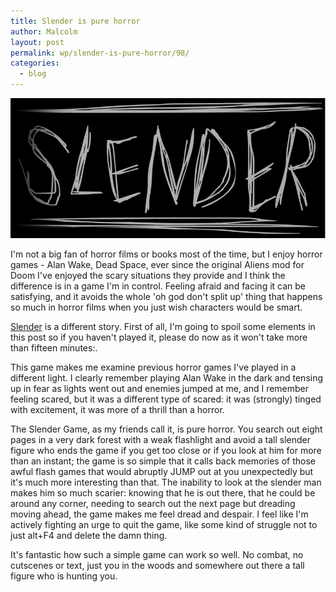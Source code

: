 ```yaml
---
title: Slender is pure horror
author: Malcolm
layout: post
permalink: wp/slender-is-pure-horror/98/
categories:
  - blog
---
```

![Slender](/assets/slender.png)

I'm not a big fan of horror films or books most of the time, but I enjoy horror games - Alan Wake, Dead Space, ever since the original Aliens mod for Doom I've enjoyed the scary situations they provide and I think the difference is in a game I'm in control. Feeling afraid and facing it can be satisfying, and it avoids the whole 'oh god don't split up' thing that happens so much in horror films when you just wish characters would be smart.

[Slender][1] is a different story. First of all, I'm going to spoil some elements in this post so if you haven't played it, please do now as it won't take more than fifteen minutes:.

This game makes me examine previous horror games I've played in a different light. I clearly remember playing Alan Wake in the dark and tensing up in fear as lights went out and enemies jumped at me, and I remember feeling scared, but it was a different type of scared: it was (strongly) tinged with excitement, it was more of a thrill than a horror.

The Slender Game, as my friends call it, is pure horror. You search out eight pages in a very dark forest with a weak flashlight and avoid a tall slender figure who ends the game if you get too close or if you look at him for more than an instant; the game is so simple that it calls back memories of those awful flash games that would abruptly JUMP out at you unexpectedly but it's much more interesting than that. The inability to look at the slender man makes him so much scarier: knowing that he is out there, that he could be around any corner, needing to search out the next page but dreading moving ahead, the game makes me feel dread and despair. I feel like I'm actively fighting an urge to quit the game, like some kind of struggle not to just alt+F4 and delete the damn thing.

It's fantastic how such a simple game can work so well. No combat, no cutscenes or text, just you in the woods and somewhere out there a tall figure who is hunting you.

 [1]: http://www.parsecproductions.net/slender/